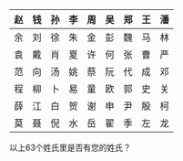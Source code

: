 | 赵 | 钱 | 孙 | 李 | 周 | 吴 | 郑 | 王 | 潘 |
| :----: | :----: | :----: | :----: | :----: | :----: | :----: | :----: | :----: |
| 余 | 刘 | 徐 | 朱 | 金 | 彭 | 魏 | 马 | 林 |
| 袁 | 戴 | 肖 | 夏 | 许 | 何 | 张 | 曹 | 严 |
| 范 | 向 | 汤 | 姚 | 蔡 | 阮 | 代 | 成 | 邓 |
| 程 | 柳 | 卜 | 易 | 童 | 欧 | 郭 | 史 | 关 |
| 薛 | 江 | 白 | 贺 | 谢 | 申 | 尹 | 殷 | 柯 |
| 莫 | 聂 | 倪 | 水 | 岳 | 翟 | 季 | 左 | 龙 |

以上63个姓氏里是否有您的姓氏？